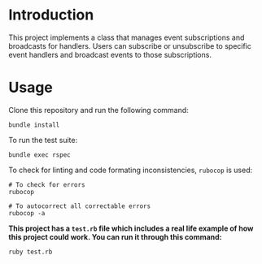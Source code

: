# Introduction
This project implements a class that manages event subscriptions and broadcasts for handlers. Users can subscribe or unsubscribe to specific event handlers and broadcast events to those subscriptions.

# Usage
Clone this repository and run the following command:
```
bundle install
```
To run the test suite:
```
bundle exec rspec
```
To check for linting and code formating inconsistencies, `rubocop` is used:
```
# To check for errors
rubocop

# To autocorrect all correctable errors
rubocop -a
```

**This project has a `test.rb` file which includes a real life example of how this project could work. You can run it through this command:**
```
ruby test.rb
```
